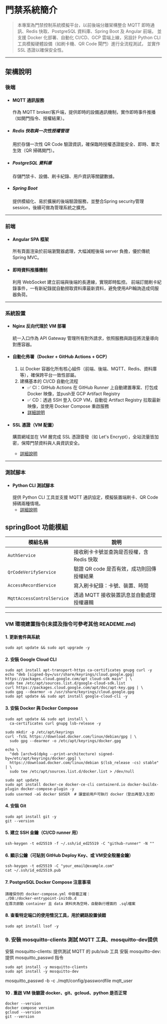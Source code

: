 # 門禁系統簡介

> 本專案為門禁控制系統模擬平台，以前後端分離架構整合 MQTT 即時通訊、Redis 快取、PostgreSQL 資料庫、Spring Boot 及 Angular 前端，
並支援 Docker 化部署、自動化 CI/CD、GCP 雲端上線，另設計 Python CLI 工具模擬硬體設備（如刷卡機、QR Code 閘門）進行全流程測試，
並實作 SSL 憑證以確保安全性。

---

## 架構說明

### 後端
- #### MQTT 通訊服務
    作為 MQTT broker/客戶端，提供即時的設備通訊機制，實作即時事件推播（如開門指令、授權結果）。

- ##### Redis 快取與一次性授權管理
    用於存儲一次性 QR Code 驗證資訊，確保臨時授權憑證能安全、即時、單次生效（QR 掃碼開門）。

- ##### PostgreSQL 資料庫
    存儲門禁卡、設備、刷卡紀錄、用戶資訊等關鍵數據。

- ##### Spring Boot
    提供模組化、易於擴展的後端驗證服務，並整合Spring security管理session，後續可做為管理系統之擴充。

---

### 前端
- #### Angular SPA 框架
    所有頁面渲染於前端瀏覽器處理，大幅減輕後端 server 負擔，優於傳統 Spring MVC。

- #### 即時資料推播機制
    利用 WebSocket 建立前端與後端的長連線，實現即時監控。
前端訂閱刷卡紀錄事件，一有新紀錄就自動撈取資料庫最新資料，避免使用API輪詢造成伺服器負荷。

---

### 系統設置

- #### Nginx 反向代理於 VM 部署
    統一入口作為 API Gateway 管理所有對外請求，依照服務與路徑將流量導向對應容器。

- #### 自動化佈署（Docker + GitHub Actions + GCP）
  1. 以 Docker 容器化所有核心組件（前端、後端、MQTT、Redis、資料庫等），確保跨平台一致性部屬。
  2. 建構基本的 CI/CD 自動化流程
     - ✅ CI：GitHub Actions 在 GitHub Runner 上自動建置專案、打包成 Docker 映像，並push至 GCP Artifact Registry
     - ✅ CD：透過 SSH 登入 GCP VM，自動從 Artifact Registry 拉取最新映像，並使用 Docker Compose 重啟服務
     - [詳細說明](./.github/workflows/README.md)

- #### SSL 憑證（VM 配置）
    購買網域並在 VM 層完成 SSL 憑證簽發（如 Let's Encrypt），全站流量皆加密，保障門禁資料與人員資訊安全。
    - [詳細說明](./infra-docs/README.md)

---

### 測試腳本

- #### Python CLI 測試腳本
    提供 Python CLI 工具並支援 MQTT 通訊協定，模擬裝置端刷卡、QR Code 掃碼兩種情境。
    - [詳細說明](./simulator/README.md)

## springBoot 功能模組
| 模組名稱 | 說明 |
|----------|------|
| `AuthService` | 接收刷卡卡號並查詢是否授權，含 Redis 快取 |
| `QrCodeVerifyService` | 驗證 QR code 是否有效，成功則回傳授權結果 |
| `AccessRecordService` | 寫入刷卡紀錄：卡號、裝置、時間|
| `MqttAccessControlService` | 透過 MQTT 接收裝置訊息並自動處理授權邏輯 |
---

### VM 環境建置指令(未提及指令可參考其他 READEME.md)

#### 1. 更新套件與系統

```text
sudo apt update && sudo apt upgrade -y
```

#### 2. 安裝 Google Cloud CLI

```text
sudo apt install apt-transport-https ca-certificates gnupg curl -y
echo "deb [signed-by=/usr/share/keyrings/cloud.google.gpg] https://packages.cloud.google.com/apt cloud-sdk main" | \
sudo tee /etc/apt/sources.list.d/google-cloud-sdk.list
curl https://packages.cloud.google.com/apt/doc/apt-key.gpg | \
sudo gpg --dearmor -o /usr/share/keyrings/cloud.google.gpg
sudo apt update && sudo apt install google-cloud-cli -y
```

#### 3. 安裝 Docker 與 Docker Compose

```text
sudo apt update && sudo apt install \
  ca-certificates curl gnupg lsb-release -y

sudo mkdir -p /etc/apt/keyrings
curl -fsSL https://download.docker.com/linux/debian/gpg | \
  sudo gpg --dearmor -o /etc/apt/keyrings/docker.gpg

echo \
  "deb [arch=$(dpkg --print-architecture) signed-by=/etc/apt/keyrings/docker.gpg] \
  https://download.docker.com/linux/debian $(lsb_release -cs) stable" | \
  sudo tee /etc/apt/sources.list.d/docker.list > /dev/null

sudo apt update
sudo apt install docker-ce docker-ce-cli containerd.io docker-buildx-plugin docker-compose-plugin -y
sudo usermod -aG docker $USER  # 讓當前用戶可執行 docker（登出再登入生效）
```

#### 4. 安裝 Git

```text
sudo apt install git -y
git --version
```

#### 5. 建立 SSH 金鑰（CI/CD runner 用）

```text
ssh-keygen -t ed25519 -f ~/.ssh/id_ed25519 -C "github-runner" -N ""
```

#### 6. 顯示公鑰（可貼到 GitHub Deploy Key、或 VM安全殼層金鑰）

```text
ssh-keygen -t ed25519 -C "your_email@example.com"
cat ~/.ssh/id_ed25519.pub
```

#### 7. PostgreSQL Docker Compose 注意事項

```text
請確保你的 docker-compose.yml 中掛載正確：
./DB:/docker-entrypoint-initdb.d
在首次啟動 container 且 data 資料夾為空時，自動執行裡面的 .sql檔案
```

#### 8. 查看特定端口的使用情況工具，用於網路設置偵錯

```text
sudo apt install lsof -y
```

### 9. 安裝 mosquitto-clients 測試 MQTT 工具、mosquitto-dev提供
安裝 mosquitto-clients: 提供測試 MQTT 的 pub/sub 工具
安裝 mosquitto-dev: 提供 mosquitto_passwd 指令
```text
sudo apt install -y mosquitto-clients 
sudo apt install -y mosquitto-dev
```
mosquitto_passwd -b -c ./mqtt/config/passwordfile mqtt_user <your password>

#### 10 . 重啟 VM 後驗證 docker、git、gcloud、python 是否正常

```text
docker --version
docker compose version
gcloud --version
git --version
```